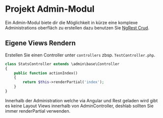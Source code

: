 Projekt Admin-Modul
==================
Ein Admin-Modul biete dir die Möglichkeit in kürze eine komplexe Administrations oberfläch zu erstellen dazu benutzen Sie [NgRest Crud](app-admin-module-ngrest.md).

Eigene Views Rendern
--------------------
Erstellen Sie einen Controller unter `controllers` zbsp. `TestController.php`.

```php
class StatsController extends \admin\base\Controller
{
    public function actionIndex()
    {
        return $this->renderPartial('index');
    }
}
```
Innerhalb der Administration welche via Angular und Rest geladen wird gibt es keine Layout Views innerhalb von AdminController, deshlab sollten Sie immer renderPartial verwenden.
